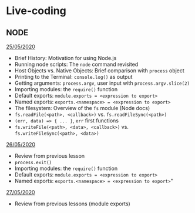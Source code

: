 # Live-coding

## NODE

[25/05/2020](may/25-05)

- Brief History: Motivation for using Node.js
- Running node scripts: The `node` command revisited
- Host Objects vs. Native Objects: Brief comparison with `process` object
- Printing to the Terminal: `console.log()` as output
- Getting arguments: `process.argv`, user input with `process.argv.slice(2)`
- Importing modules: the `require()` function
- Default exports: `module.exports = <expression to export>`
- Named exports: `exports.<namespace> = <expression to export>`
- The filesystem: Overview of the `fs` module (Node docs)
- `fs.readFile(<path>, <callback>)` vs. `fs.readFileSync(<path>)`
- `(err, data) => { ... }`, `err` first functions
- `fs.writeFile(<path>, <data>, <callback>)` vs. `fs.writeFileSync(<path>, <data>)`

[26/05/2020](may/26-05)

- Review from previous lesson
- `process.exit()`
- Importing modules: the `require()` function
- Default exports: `module.exports = <expression to export>`
- Named exports: `exports.<namespace> = <expression to export>`"


[27/05/2020](may/27-05)

- Review from previous lessons (module exports)
